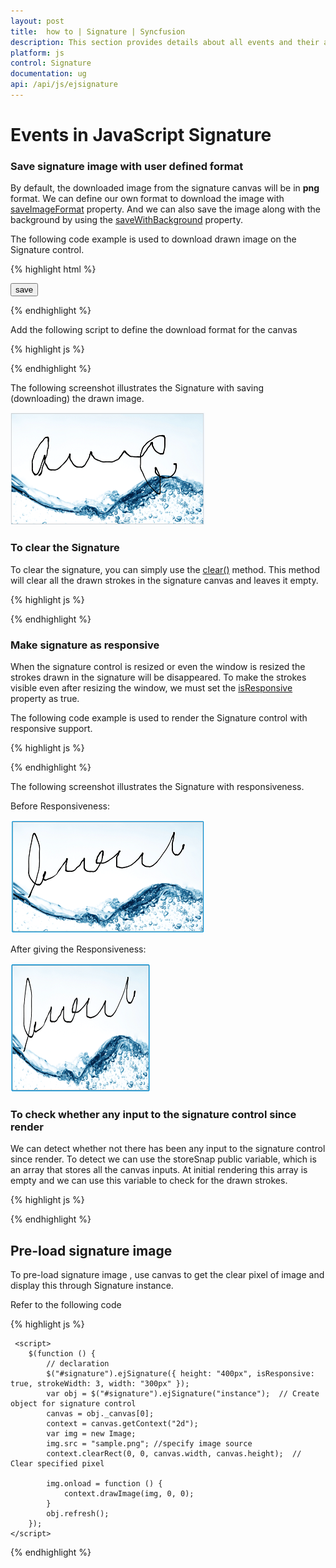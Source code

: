 ```yaml
---
layout: post
title:  how to | Signature | Syncfusion
description: This section provides details about all events and their arguments in Syncfusion JavaScript Signature control. 
platform: js
control: Signature
documentation: ug
api: /api/js/ejsignature
---
```


# Events in JavaScript Signature

### Save signature image with user defined format

By default, the downloaded image from the signature canvas will be in **png** format. We can define our own format to download the image with [saveImageFormat](https://help.syncfusion.com/api/js/ejsignature#members:saveimageformat) property. And we can also save the image along with the background by using the [saveWithBackground](https://help.syncfusion.com/api/js/ejsignature#members:savewithbackground) property.

The following code example is used to download drawn image on the Signature control.

{% highlight html %}

<div id="signature"></div>

<input id="save" type="button" value="save" />

{% endhighlight %}

Add the following script to define the download format for the canvas

{% highlight js %}

<script type="text/javascript">
        $(function () {
            $("signature").ejSignature({
                height: "500px",
                saveWithBackground: true,
                strokeWidth: 3,
                saveImageFormat :"jpg",
                backgroundImage: "../content/images/progressbar/water.png",

            });
            $("#signSave").ejButton({
                size: "normal", width: "70px",
                showRoundedCorner: true,
                click: onSave
            });  
        });

      function onSave(args) {
            var signature = $("#signature").ejSignature("instance");
            signature.save("MySignature");
        }

    </script>

{% endhighlight %}

The following screenshot illustrates the Signature with saving (downloading) the drawn image.

![save](How_To_images\savesignatureimagewithuserdefinedformat_img1.png)

### To clear the Signature

To clear the signature, you can simply use the [clear()](https://help.syncfusion.com/api/js/ejsignature#methods:clear) method. This method will clear all the drawn strokes in the signature canvas and leaves it empty.

{% highlight js %}

<script type="text/javascript">
        $(function () {
            $("signature").ejSignature({
                height: "500px",
                strokeWidth: 3

            });
            $("#signatureClear").ejButton({
                size: "normal", width: "70px",
                showRoundedCorner: true,
                click: "onClear"
            });  
        });

      function onClear(args) {
            var signature = $("#signature").ejSignature("instance");
            signature.clear();
        }

    </script>
    
{% endhighlight %}

### Make signature as responsive

When the signature control is resized or even the window is resized the strokes drawn in the signature will be disappeared. To make the strokes visible even after resizing the window, we must set the [isResponsive](https://help.syncfusion.com/api/js/ejsignature#members:isresponsive) property as true.

The following code example is used to render the Signature control with responsive support.

{% highlight js %}

   <script type="text/javascript">
        $("signature").ejSignature({
            isResponsive: true
        });
    </script>   

{% endhighlight %}

The following screenshot illustrates the Signature with responsiveness.

Before Responsiveness:

![responsive](How_To_images\makesignatureasresponsive_img1.png)


After giving the Responsiveness:

![responsive](How_To_images\makesignatureasresponsive_img2.png)


### To check whether any input to the signature control since render

We can detect whether not there has been any input to the signature control since render. To detect we can use the storeSnap public variable, which is an array that stores all the canvas inputs. At initial rendering this array is empty and we can use this variable to check for the drawn strokes.


{% highlight js %}

   <script type="text/javascript">
      var signature = $("#signature").ejSignature("instance");

            if (ej.isNullOrUndefined(signature.storeSnap)) {
               
                //Something

            }
    </script>   

{% endhighlight %}

## Pre-load signature image

To pre-load signature image , use canvas to get the clear pixel of image and display this through Signature instance. 
  
Refer to the following code

{% highlight js %}

     <script>
        $(function () {
            // declaration
            $("#signature").ejSignature({ height: "400px", isResponsive: true, strokeWidth: 3, width: "300px" });
            var obj = $("#signature").ejSignature("instance");  // Create object for signature control
            canvas = obj._canvas[0];
            context = canvas.getContext("2d");
            var img = new Image;
            img.src = "sample.png"; //specify image source
            context.clearRect(0, 0, canvas.width, canvas.height);  // Clear specified pixel

            img.onload = function () {
                context.drawImage(img, 0, 0);
            }
            obj.refresh();
        });
    </script>

{% endhighlight %}
 


